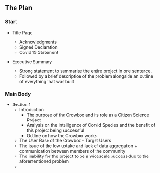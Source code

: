 ## The Plan

### Start
* Title Page 
  * Acknowledgments 
  * Signed Declaration 
  * Covid 19 Statement

* Executive Summary 
  * Strong statement to summarise the entire project in one sentence. 
  * Followed by a brief description of the problem alongside an outline of everything that was built  

### Main Body
* Section 1
  * Introduction 
    * The purpose of the Crowbox and its role as a Citizen Science Project 
    *  Analysis on the intelligence of Corvid Species and the benefit of this project being successful 
    *  Outline on how the Crowbox works
   *  The User Base of the Crowbox - Target Users
   *  The issue of the low uptake and lack of data aggregation + communication between members of the community 
   *  The inability for the project to be a widescale success due to the aforementioned problem 
   *  
